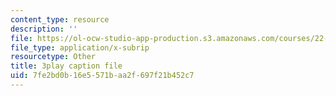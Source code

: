 ```yaml
---
content_type: resource
description: ''
file: https://ol-ocw-studio-app-production.s3.amazonaws.com/courses/22-01-introduction-to-nuclear-engineering-and-ionizing-radiation-fall-2016/7fe2bd0b16e5571baa2f697f21b452c7_z_xyx-z6arc.vtt
file_type: application/x-subrip
resourcetype: Other
title: 3play caption file
uid: 7fe2bd0b-16e5-571b-aa2f-697f21b452c7
---
```

